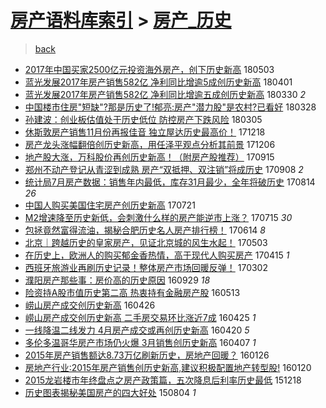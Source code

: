 [房产语料库索引](../../README.md)  > [房产_历史](房产_历史.md)
====
> [back](../README.md)

- [2017年中国买家2500亿元投资海外房产，创下历史新高](http://jkwz.applinzi.com/ittc/7098961468282373136.html#2017%E5%B9%B4%E4%B8%AD%E5%9B%BD%E4%B9%B0%E5%AE%B62500%E4%BA%BF%E5%85%83%E6%8A%95%E8%B5%84%E6%B5%B7%E5%A4%96%E6%88%BF%E4%BA%A7%EF%BC%8C%E5%88%9B%E4%B8%8B%E5%8E%86%E5%8F%B2%E6%96%B0%E9%AB%98) 180503  
- [蓝光发展2017年房产销售582亿 净利同比增逾5成创历史新高](http://jkwz.applinzi.com/ittc/7087039275600446471.html#%E8%93%9D%E5%85%89%E5%8F%91%E5%B1%952017%E5%B9%B4%E6%88%BF%E4%BA%A7%E9%94%80%E5%94%AE582%E4%BA%BF+%E5%87%80%E5%88%A9%E5%90%8C%E6%AF%94%E5%A2%9E%E9%80%BE5%E6%88%90%E5%88%9B%E5%8E%86%E5%8F%B2%E6%96%B0%E9%AB%98) 180401  
- [蓝光发展2017年房产销售582亿 净利同比增逾五成创历史新高](http://jkwz.applinzi.com/ittc/7086415417000330246.html#%E8%93%9D%E5%85%89%E5%8F%91%E5%B1%952017%E5%B9%B4%E6%88%BF%E4%BA%A7%E9%94%80%E5%94%AE582%E4%BA%BF+%E5%87%80%E5%88%A9%E5%90%8C%E6%AF%94%E5%A2%9E%E9%80%BE%E4%BA%94%E6%88%90%E5%88%9B%E5%8E%86%E5%8F%B2%E6%96%B0%E9%AB%98) 180330 *2* 
- [中国楼市住房&quot;短缺&quot;?那是历史了!郁亮:房产&quot;潜力股&quot;是农村?已看好](http://jkwz.applinzi.com/ittc/7085581610064020487.html#%E4%B8%AD%E5%9B%BD%E6%A5%BC%E5%B8%82%E4%BD%8F%E6%88%BF%26quot%3B%E7%9F%AD%E7%BC%BA%26quot%3B%3F%E9%82%A3%E6%98%AF%E5%8E%86%E5%8F%B2%E4%BA%86%21%E9%83%81%E4%BA%AE%3A%E6%88%BF%E4%BA%A7%26quot%3B%E6%BD%9C%E5%8A%9B%E8%82%A1%26quot%3B%E6%98%AF%E5%86%9C%E6%9D%91%3F%E5%B7%B2%E7%9C%8B%E5%A5%BD) 180328  
- [孙建波：创业板估值处于历史低位 防控房产下跌风险](http://jkwz.applinzi.com/ittc/7076932787745850374.html#%E5%AD%99%E5%BB%BA%E6%B3%A2%EF%BC%9A%E5%88%9B%E4%B8%9A%E6%9D%BF%E4%BC%B0%E5%80%BC%E5%A4%84%E4%BA%8E%E5%8E%86%E5%8F%B2%E4%BD%8E%E4%BD%8D+%E9%98%B2%E6%8E%A7%E6%88%BF%E4%BA%A7%E4%B8%8B%E8%B7%8C%E9%A3%8E%E9%99%A9) 180305  
- [休斯敦房产销售11月份再报佳音 独立屋达历史最高价！](http://jkwz.applinzi.com/ittc/7048456383794512912.html#%E4%BC%91%E6%96%AF%E6%95%A6%E6%88%BF%E4%BA%A7%E9%94%80%E5%94%AE11%E6%9C%88%E4%BB%BD%E5%86%8D%E6%8A%A5%E4%BD%B3%E9%9F%B3+%E7%8B%AC%E7%AB%8B%E5%B1%8B%E8%BE%BE%E5%8E%86%E5%8F%B2%E6%9C%80%E9%AB%98%E4%BB%B7%EF%BC%81) 171218  
- [房产龙头涨幅翻倍创历史新高，用任泽平观点分析其前景](http://jkwz.applinzi.com/ittc/7044050637333988369.html#%E6%88%BF%E4%BA%A7%E9%BE%99%E5%A4%B4%E6%B6%A8%E5%B9%85%E7%BF%BB%E5%80%8D%E5%88%9B%E5%8E%86%E5%8F%B2%E6%96%B0%E9%AB%98%EF%BC%8C%E7%94%A8%E4%BB%BB%E6%B3%BD%E5%B9%B3%E8%A7%82%E7%82%B9%E5%88%86%E6%9E%90%E5%85%B6%E5%89%8D%E6%99%AF) 171206  
- [地产股大涨，万科股价再创历史新高！（附房产股推荐）](http://jkwz.applinzi.com/ittc/7013488984054039568.html#%E5%9C%B0%E4%BA%A7%E8%82%A1%E5%A4%A7%E6%B6%A8%EF%BC%8C%E4%B8%87%E7%A7%91%E8%82%A1%E4%BB%B7%E5%86%8D%E5%88%9B%E5%8E%86%E5%8F%B2%E6%96%B0%E9%AB%98%EF%BC%81%EF%BC%88%E9%99%84%E6%88%BF%E4%BA%A7%E8%82%A1%E6%8E%A8%E8%8D%90%EF%BC%89) 170915  
- [郑州不动产登记从青涩到成熟 房产“双抵押、双注销”将成历史](http://jkwz.applinzi.com/ittc/7010875355043464208.html#%E9%83%91%E5%B7%9E%E4%B8%8D%E5%8A%A8%E4%BA%A7%E7%99%BB%E8%AE%B0%E4%BB%8E%E9%9D%92%E6%B6%A9%E5%88%B0%E6%88%90%E7%86%9F+%E6%88%BF%E4%BA%A7%E2%80%9C%E5%8F%8C%E6%8A%B5%E6%8A%BC%E3%80%81%E5%8F%8C%E6%B3%A8%E9%94%80%E2%80%9D%E5%B0%86%E6%88%90%E5%8E%86%E5%8F%B2) 170908 *2* 
- [统计局7月房产数据：销售年内最低，库存31月最少，全年将破历史](http://jkwz.applinzi.com/ittc/7001620387354641424.html#%E7%BB%9F%E8%AE%A1%E5%B1%807%E6%9C%88%E6%88%BF%E4%BA%A7%E6%95%B0%E6%8D%AE%EF%BC%9A%E9%94%80%E5%94%AE%E5%B9%B4%E5%86%85%E6%9C%80%E4%BD%8E%EF%BC%8C%E5%BA%93%E5%AD%9831%E6%9C%88%E6%9C%80%E5%B0%91%EF%BC%8C%E5%85%A8%E5%B9%B4%E5%B0%86%E7%A0%B4%E5%8E%86%E5%8F%B2) 170814 *26* 
- [中国人购买美国住宅房产创历史新高](http://jkwz.applinzi.com/ittc/6992691606107718672.html#%E4%B8%AD%E5%9B%BD%E4%BA%BA%E8%B4%AD%E4%B9%B0%E7%BE%8E%E5%9B%BD%E4%BD%8F%E5%AE%85%E6%88%BF%E4%BA%A7%E5%88%9B%E5%8E%86%E5%8F%B2%E6%96%B0%E9%AB%98) 170721  
- [M2增速降至历史新低，会刺激什么样的房产能逆市上涨？](http://jkwz.applinzi.com/ittc/6990642675014173713.html#M2%E5%A2%9E%E9%80%9F%E9%99%8D%E8%87%B3%E5%8E%86%E5%8F%B2%E6%96%B0%E4%BD%8E%EF%BC%8C%E4%BC%9A%E5%88%BA%E6%BF%80%E4%BB%80%E4%B9%88%E6%A0%B7%E7%9A%84%E6%88%BF%E4%BA%A7%E8%83%BD%E9%80%86%E5%B8%82%E4%B8%8A%E6%B6%A8%EF%BC%9F) 170715 *30* 
- [包拯竟然富得流油，揭秘合肥历史名人房产排行榜！](http://jkwz.applinzi.com/ittc/6978942418781996037.html#%E5%8C%85%E6%8B%AF%E7%AB%9F%E7%84%B6%E5%AF%8C%E5%BE%97%E6%B5%81%E6%B2%B9%EF%BC%8C%E6%8F%AD%E7%A7%98%E5%90%88%E8%82%A5%E5%8E%86%E5%8F%B2%E5%90%8D%E4%BA%BA%E6%88%BF%E4%BA%A7%E6%8E%92%E8%A1%8C%E6%A6%9C%EF%BC%81) 170614 *8* 
- [北京｜跨越历史的皇家房产，见证北京城的风生水起！](http://jkwz.applinzi.com/ittc/6963478706839356421.html#%E5%8C%97%E4%BA%AC%EF%BD%9C%E8%B7%A8%E8%B6%8A%E5%8E%86%E5%8F%B2%E7%9A%84%E7%9A%87%E5%AE%B6%E6%88%BF%E4%BA%A7%EF%BC%8C%E8%A7%81%E8%AF%81%E5%8C%97%E4%BA%AC%E5%9F%8E%E7%9A%84%E9%A3%8E%E7%94%9F%E6%B0%B4%E8%B5%B7%EF%BC%81) 170503  
- [在历史上，欧洲人的购买郁金香热情，高于现代人购买房产](http://jkwz.applinzi.com/ittc/6956727196440855557.html#%E5%9C%A8%E5%8E%86%E5%8F%B2%E4%B8%8A%EF%BC%8C%E6%AC%A7%E6%B4%B2%E4%BA%BA%E7%9A%84%E8%B4%AD%E4%B9%B0%E9%83%81%E9%87%91%E9%A6%99%E7%83%AD%E6%83%85%EF%BC%8C%E9%AB%98%E4%BA%8E%E7%8E%B0%E4%BB%A3%E4%BA%BA%E8%B4%AD%E4%B9%B0%E6%88%BF%E4%BA%A7) 170415 *1* 
- [西班牙旅游业再刷历史记录！整体房产市场回暖反弹！](http://jkwz.applinzi.com/ittc/6940420480837354501.html#%E8%A5%BF%E7%8F%AD%E7%89%99%E6%97%85%E6%B8%B8%E4%B8%9A%E5%86%8D%E5%88%B7%E5%8E%86%E5%8F%B2%E8%AE%B0%E5%BD%95%EF%BC%81%E6%95%B4%E4%BD%93%E6%88%BF%E4%BA%A7%E5%B8%82%E5%9C%BA%E5%9B%9E%E6%9A%96%E5%8F%8D%E5%BC%B9%EF%BC%81) 170302  
- [濮阳房产那些事：房价高的历史原因](http://jkwz.applinzi.com/ittc/6883383109562663941.html#%E6%BF%AE%E9%98%B3%E6%88%BF%E4%BA%A7%E9%82%A3%E4%BA%9B%E4%BA%8B%EF%BC%9A%E6%88%BF%E4%BB%B7%E9%AB%98%E7%9A%84%E5%8E%86%E5%8F%B2%E5%8E%9F%E5%9B%A0) 160929 *18* 
- [险资持A股市值历史第二高 热衷持有金融房产股](http://jkwz.applinzi.com/ittc/6831605491863913476.html#%E9%99%A9%E8%B5%84%E6%8C%81A%E8%82%A1%E5%B8%82%E5%80%BC%E5%8E%86%E5%8F%B2%E7%AC%AC%E4%BA%8C%E9%AB%98+%E7%83%AD%E8%A1%B7%E6%8C%81%E6%9C%89%E9%87%91%E8%9E%8D%E6%88%BF%E4%BA%A7%E8%82%A1) 160513  
- [崂山房产成交创历史新高](http://jkwz.applinzi.com/ittc/6825384881349460996.html#%E5%B4%82%E5%B1%B1%E6%88%BF%E4%BA%A7%E6%88%90%E4%BA%A4%E5%88%9B%E5%8E%86%E5%8F%B2%E6%96%B0%E9%AB%98) 160426  
- [崂山房产成交创历史新高 二手房交易环比涨近7成](http://jkwz.applinzi.com/ittc/6824981428911473668.html#%E5%B4%82%E5%B1%B1%E6%88%BF%E4%BA%A7%E6%88%90%E4%BA%A4%E5%88%9B%E5%8E%86%E5%8F%B2%E6%96%B0%E9%AB%98+%E4%BA%8C%E6%89%8B%E6%88%BF%E4%BA%A4%E6%98%93%E7%8E%AF%E6%AF%94%E6%B6%A8%E8%BF%917%E6%88%90) 160425 *1* 
- [一线降温二线发力 4月房产成交或再创历史新高](http://jkwz.applinzi.com/ittc/6823127653280121861.html#%E4%B8%80%E7%BA%BF%E9%99%8D%E6%B8%A9%E4%BA%8C%E7%BA%BF%E5%8F%91%E5%8A%9B+4%E6%9C%88%E6%88%BF%E4%BA%A7%E6%88%90%E4%BA%A4%E6%88%96%E5%86%8D%E5%88%9B%E5%8E%86%E5%8F%B2%E6%96%B0%E9%AB%98) 160420 *5* 
- [多伦多温哥华房产市场仍火爆 3月销售创历史新高](http://jkwz.applinzi.com/ittc/6818237547779982340.html#%E5%A4%9A%E4%BC%A6%E5%A4%9A%E6%B8%A9%E5%93%A5%E5%8D%8E%E6%88%BF%E4%BA%A7%E5%B8%82%E5%9C%BA%E4%BB%8D%E7%81%AB%E7%88%86+3%E6%9C%88%E9%94%80%E5%94%AE%E5%88%9B%E5%8E%86%E5%8F%B2%E6%96%B0%E9%AB%98) 160407 *1* 
- [2015年房产销售额达8.73万亿刷新历史，房地产回暖？](http://jkwz.applinzi.com/ittc/6791553235315852293.html#2015%E5%B9%B4%E6%88%BF%E4%BA%A7%E9%94%80%E5%94%AE%E9%A2%9D%E8%BE%BE8.73%E4%B8%87%E4%BA%BF%E5%88%B7%E6%96%B0%E5%8E%86%E5%8F%B2%EF%BC%8C%E6%88%BF%E5%9C%B0%E4%BA%A7%E5%9B%9E%E6%9A%96%EF%BC%9F) 160126  
- [房地产行业:2015年房产销售创历史新高,建议积极配置地产转型股!](http://jkwz.applinzi.com/ittc/6789436467801752580.html#%E6%88%BF%E5%9C%B0%E4%BA%A7%E8%A1%8C%E4%B8%9A%3A2015%E5%B9%B4%E6%88%BF%E4%BA%A7%E9%94%80%E5%94%AE%E5%88%9B%E5%8E%86%E5%8F%B2%E6%96%B0%E9%AB%98%2C%E5%BB%BA%E8%AE%AE%E7%A7%AF%E6%9E%81%E9%85%8D%E7%BD%AE%E5%9C%B0%E4%BA%A7%E8%BD%AC%E5%9E%8B%E8%82%A1%21) 160120  
- [2015龙岩楼市年终盘点之房产政策篇，五次降息后利率历史最低](http://jkwz.applinzi.com/ittc/6777208334159709189.html#2015%E9%BE%99%E5%B2%A9%E6%A5%BC%E5%B8%82%E5%B9%B4%E7%BB%88%E7%9B%98%E7%82%B9%E4%B9%8B%E6%88%BF%E4%BA%A7%E6%94%BF%E7%AD%96%E7%AF%87%EF%BC%8C%E4%BA%94%E6%AC%A1%E9%99%8D%E6%81%AF%E5%90%8E%E5%88%A9%E7%8E%87%E5%8E%86%E5%8F%B2%E6%9C%80%E4%BD%8E) 151218  
- [历史图表揭秘美国房产的四大好处](http://jkwz.applinzi.com/ittc/547650615546299491.html#%E5%8E%86%E5%8F%B2%E5%9B%BE%E8%A1%A8%E6%8F%AD%E7%A7%98%E7%BE%8E%E5%9B%BD%E6%88%BF%E4%BA%A7%E7%9A%84%E5%9B%9B%E5%A4%A7%E5%A5%BD%E5%A4%84) 150804 *1* 
